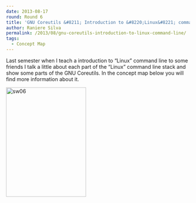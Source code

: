 ```yaml
---
date: 2013-08-17
round: Round 6
title: 'GNU Coreutils &#8211; Introduction to &#8220;Linux&#8221; command line'
author: Raniere Silva
permalink: /2013/08/gnu-coreutils-introduction-to-linux-command-line/
tags:
  - Concept Map
---
```

Last semester when I teach a introduction to &#8220;Linux&#8221; command line to some friends I talk a little about each part of the &#8220;Linux&#8221; command line stack and show some parts of the GNU Coreutils. In the concept map below you will find more information about it.

[<img src="/training-course/uploads/2013/08/sw06-219x300.jpeg" alt="sw06" width="219" height="300" class="alignnone size-medium wp-image-3918" />][1]

 [1]: /training-course/uploads/2013/08/sw06.jpeg
